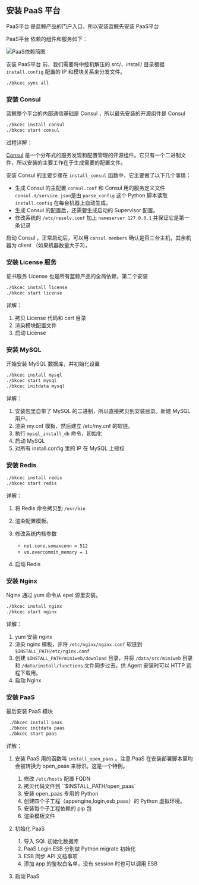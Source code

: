 ## 安装 PaaS 平台

PaaS平台 是蓝鲸产品的门户入口，所以安装蓝鲸先安装 PaaS平台

PaaS平台 依赖的组件和服务如下：

![PaaS依赖简图](/assets/paas_depends.png)

安装 PaaS平台 前，我们需要将中控机解压的 src/、install/ 目录根据 `install.config` 配置的 IP 和模块关系来分发文件。

```bash
./bkcec sync all
```

### 安装 Consul

蓝鲸整个平台的内部通信基础是 Consul ，所以最先安装的开源组件是 Consul

```bash
./bkcec install consul   
./bkcec start consul
```

过程详解：

[Consul](https://www.consul.io/) 是一个分布式的服务发现和配置管理的开源组件。它只有一个二进制文件，所以安装的主要工作在于生成需要的配置文件。

安装 Consul 的主要步骤在 `install_consul` 函数中，它主要做了以下几个事情：

* 生成 Consul 的主配置 `consul.conf` 和 Consul 用的服务定义文件`consul.d/service.json`是由 `parse_config` 这个 Python 脚本读取 `install.config` 在每台机器上自动生成。
* 生成 Consul 的配置后，还需要生成启动的 Supervisor 配置。
* 修改系统的 `/etc/resolv.conf` 加上 `nameserver 127.0.0.1` 并保证它是第一条记录

启动 Consul ，正常启动后，可以用 `consul members` 确认是否三台主机，其余机器为 client （如果机器数量大于3）。

### 安装 License 服务

证书服务 License 也是所有蓝鲸产品的全局依赖，第二个安装

```bash
./bkcec install license
./bkcec start license
```

详解：
1. 拷贝 License 代码和 cert 目录
2. 渲染模块配置文件
3. 启动 License


### 安装 MySQL

开始安装 MySQL 数据库，并初始化设置

```bash
./bkcec install mysql
./bkcec start mysql
./bkcec initdata mysql
```

详解：

1. 安装包里自带了 MySQL 的二进制，所以直接拷贝到安装目录。新建 MySQL 用户。
2. 渲染 my.cnf 模板，然后建立 /etc/my.cnf 的软链。
3. 执行 `mysql_install_db` 命令，初始化
4. 启动 MySQL
5. 对所有 install.config 里的 IP 在 MySQL 上授权

### 安装 Redis

```bash
./bkcec install redis
./bkcec start redis
```

详解：

1. 将 Redis 命令拷贝到 `/usr/bin`
2. 渲染配置模板。
3. 修改系统内核参数

    *  `net.core.somaxconn = 512`
    * `vm.overcommit_memory = 1`

4. 启动 Redis

### 安装 Nginx

Nginx 通过 yum 命令从 epel 源里安装。

```bash
./bkcec install nginx
./bkcec start nginx
```

详解：

1.  yum 安装 nginx
2. 渲染 nginx 模板，并将 `/etc/nginx/nginx.conf` 软链到 `$INSTALL_PATH/etc/nginx.conf`
3. 创建 `$INSTALL_PATH/miniweb/download` 目录，并将 `/data/src/miniweb` 目录和 `/data/install/functions` 文件同步过去。供 Agent 安装时可以 HTTP 远程下载用。
4. 启动 Nginx

### 安装 PaaS

最后安装 PaaS 模块

```bash
 ./bkcec install paas
 ./bkcec initdata paas
 ./bkcec start paas
 ```

详解：

1. 安装 PaaS 用的函数叫 `install_open_paas` 。注意 PaaS 在安装部署脚本里均会被转换为 open_paas 来标识。这是一个特例。

    1. 修改 `/etc/hosts` 配置 FQDN
    2. 拷贝代码文件到 ``$INSTALL_PATH/open_paas`
    3. 安装 open_paas 专用的 Python
    4. 创建四个子工程（appengine,login,esb,paas）的 Python 虚拟环境。
    5. 安装每个子工程依赖的 pip 包
    6. 渲染模板文件

2. 初始化 PaaS

    1. 导入 SQL 初始化数据库
    2. PaaS Login ESB 分别做 Python migrate 初始化
    3. ESB 同步 API 文档事项
    4. 添加 app 的鉴权白名单，没有 session 时也可以调用 ESB

3. 启动 PaaS
